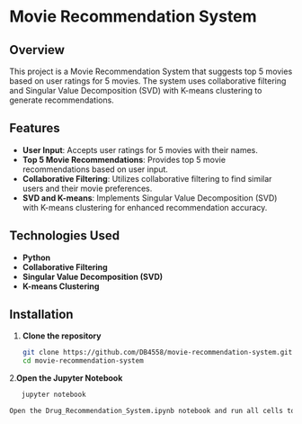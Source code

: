 # Movie Recommendation System

## Overview
This project is a Movie Recommendation System that suggests top 5 movies based on user ratings for 5 movies. The system uses collaborative filtering and Singular Value Decomposition (SVD) with K-means clustering to generate recommendations.

## Features
- **User Input**: Accepts user ratings for 5 movies with their names.
- **Top 5 Movie Recommendations**: Provides top 5 movie recommendations based on user input.
- **Collaborative Filtering**: Utilizes collaborative filtering to find similar users and their movie preferences.
- **SVD and K-means**: Implements Singular Value Decomposition (SVD) with K-means clustering for enhanced recommendation accuracy.

## Technologies Used
- **Python**
- **Collaborative Filtering**
- **Singular Value Decomposition (SVD)**
- **K-means Clustering**

## Installation

1. **Clone the repository**
   ```bash
   git clone https://github.com/DB4558/movie-recommendation-system.git
   cd movie-recommendation-system

2.**Open the Jupyter Notebook**

   ```bash
      jupyter notebook

Open the Drug_Recommendation_System.ipynb notebook and run all cells to train the model and get recommendations.



